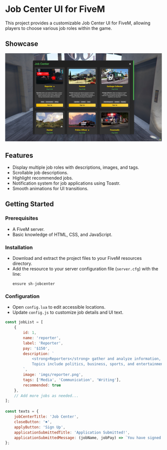 # Job Center UI for FiveM

This project provides a customizable Job Center UI for FiveM, allowing players to choose various job roles within the game.

## Showcase
![Screenshot](https://github.com/sheenthebest/sh-jobcenter/blob/main/html/imgs/showcase.jpg?raw=true)

## Features

- Display multiple job roles with descriptions, images, and tags.
- Scrollable job descriptions.
- Highlight recommended jobs.
- Notification system for job applications using Toastr.
- Smooth animations for UI transitions.

## Getting Started

### Prerequisites

- A FiveM server.
- Basic knowledge of HTML, CSS, and JavaScript.

### Installation
- Download and extract the project files to your FiveM resources directory.
- Add the resource to your server configuration file (`server.cfg`) with the line:
     ```
     ensure sh-jobcenter
     ```

### Configuration
- Open `config.lua` to edit accessible locations.
- Update `config.js` to customize job details and UI text.

```javascript
const jobList = [
    {
        id: 1,
        name: 'reporter',
        label: 'Reporter',
        pay: '$150',
        description: `
            <strong>Reporters</strong> gather and analyze information, conduct interviews, and write news stories. 
            Topics include politics, business, sports, and entertainment. Strong communication skills are essential.
        `,
        image: 'imgs/reporter.png',
        tags: ['Media', 'Communication', 'Writing'],
        recommended: true
    },
    // Add more jobs as needed...
];

const texts = {
    jobCenterTitle: 'Job Center',
    closeButton: '✖',
    applyButton: 'Sign Up',
    applicationSubmittedTitle: 'Application Submitted!',
    applicationSubmittedMessage: (jobName, jobPay) => `You have signed for the position of ${jobName} with a pay of ${jobPay}$.`
};
